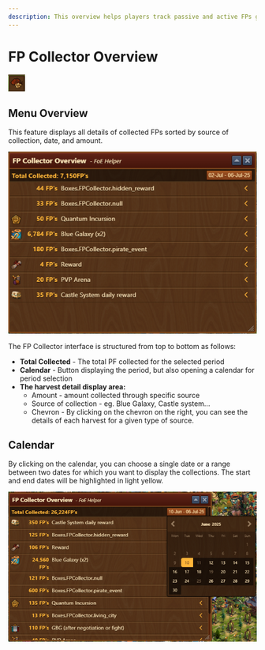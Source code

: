 ```yaml
--- 
description: This overview helps players track passive and active FPs gains over time. 
---
```


# FP Collector Overview
![Icon](./.images/icon.png)

## Menu Overview

This feature displays all details of collected FPs sorted by source of collection, date, and amount.

![FP Collector screen](./.images/menu-layout.png)

The FP Collector interface is structured from top to bottom as follows:
- **Total Collected** - The total PF collected for the selected period
- **Calendar** - Button displaying the period, but also opening a calendar for period selection
- **The harvest detail display area:**
  - Amount - amount collected through specific source
  - Source of collection - eg. Blue Galaxy, Castle system...
  - Chevron  - By clicking on the chevron on the right, you can see the details of each harvest for a given type of source.
 
## Calendar

By clicking on the calendar, you can choose a single date or a range between two dates for which you want to display the collections.
The start and end dates will be highlighted in light yellow.

![Calendar selection](./.images/calendar-config.png)

